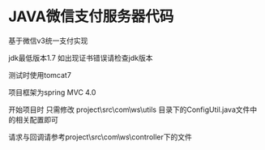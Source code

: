 # JAVA微信支付服务器代码

基于微信v3统一支付实现

jdk最低版本1.7  如出现证书错误请检查jdk版本

测试时使用tomcat7

项目框架为spring MVC 4.0

开始项目时 只需修改 project\src\com\ws\utils
	目录下的ConfigUtil.java文件中的相关配置即可
	
请求与回调请参考project\src\com\ws\controller下的文件